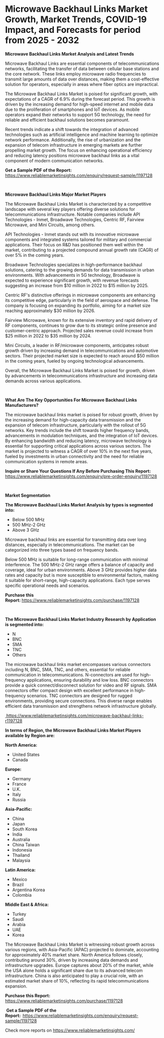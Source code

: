 <p><h1>Microwave Backhaul Links Market Growth, Market Trends, COVID-19 Impact, and Forecasts for period from 2025 - 2032</h1></p><p><strong>Microwave Backhaul Links Market Analysis and Latest Trends</strong></p>
<p><p>Microwave Backhaul Links are essential components of telecommunications networks, facilitating the transfer of data between cellular base stations and the core network. These links employ microwave radio frequencies to transmit large amounts of data over distances, making them a cost-effective solution for operators, especially in areas where fiber optics are impractical. </p><p>The Microwave Backhaul Links Market is poised for significant growth, with expectations of a CAGR of 6.9% during the forecast period. This growth is driven by the increasing demand for high-speed internet and mobile data due to the proliferation of smartphones and IoT devices. As mobile operators expand their networks to support 5G technology, the need for reliable and efficient backhaul solutions becomes paramount. </p><p>Recent trends indicate a shift towards the integration of advanced technologies such as artificial intelligence and machine learning to optimize network performance. Additionally, the rise of urbanization and the expansion of telecom infrastructure in emerging markets are further propelling market growth. The focus on enhancing operational efficiency and reducing latency positions microwave backhaul links as a vital component of modern communication networks.</p></p>
<p><strong>Get a Sample PDF of the Report:&nbsp;</strong> <a href="https://www.reliablemarketinsights.com/enquiry/request-sample/1197128?utm_campaign=2232&utm_medium=2&utm_source=Github&utm_content=ia&utm_term=08042025&utm_id=microwave-backhaul-links">https://www.reliablemarketinsights.com/enquiry/request-sample/1197128</a></p>
<p>&nbsp;</p>
<p><strong>Microwave Backhaul Links Major Market Players</strong></p>
<p><p>The Microwave Backhaul Links Market is characterized by a competitive landscape with several key players offering diverse solutions for telecommunications infrastructure. Notable companies include API Technologies - Inmet, Broadwave Technologies, Centric RF, Fairview Microwave, and Mini Circuits, among others.</p><p>API Technologies - Inmet stands out with its innovative microwave components and integrated systems tailored for military and commercial applications. Their focus on R&D has positioned them well within the market, contributing to a projected compound annual growth rate (CAGR) of over 5% in the coming years.</p><p>Broadwave Technologies specializes in high-performance backhaul solutions, catering to the growing demands for data transmission in urban environments. With advancements in 5G technology, Broadwave is expected to experience significant growth, with revenue forecasts suggesting an increase from $10 million in 2022 to $15 million by 2025.</p><p>Centric RF's distinctive offerings in microwave components are enhancing its competitive edge, particularly in the field of aerospace and defense. The company is focusing on expanding its portfolio, aiming for a market size reaching approximately $30 million by 2026.</p><p>Fairview Microwave, known for its extensive inventory and rapid delivery of RF components, continues to grow due to its strategic online presence and customer-centric approach. Projected sales revenue could increase from $25 million in 2022 to $35 million by 2024.</p><p>Mini Circuits, a leader in RF/microwave components, anticipates robust growth driven by increasing demand in telecommunications and automotive sectors. Their projected market size is expected to reach around $50 million in the coming years, fueled by ongoing technological advancements.</p><p>Overall, the Microwave Backhaul Links Market is poised for growth, driven by advancements in telecommunications infrastructure and increasing data demands across various applications.</p></p>
<p>&nbsp;</p>
<p><strong>What Are The Key Opportunities For Microwave Backhaul Links Manufacturers?</strong></p>
<p><p>The microwave backhaul links market is poised for robust growth, driven by the increasing demand for high-capacity data transmission and the expansion of telecom infrastructure, particularly with the rollout of 5G networks. Key trends include the shift towards higher frequency bands, advancements in modulation techniques, and the integration of IoT devices. By enhancing bandwidth and reducing latency, microwave technology is essential for supporting critical applications across various sectors. The market is projected to witness a CAGR of over 10% in the next five years, fueled by investments in urban connectivity and the need for reliable communication systems in remote areas.</p></p>
<p><strong>Inquire or Share Your Questions If Any Before Purchasing This Report:</strong> <a href="https://www.reliablemarketinsights.com/enquiry/pre-order-enquiry/1197128?utm_campaign=2232&utm_medium=2&utm_source=Github&utm_content=ia&utm_term=08042025&utm_id=microwave-backhaul-links">https://www.reliablemarketinsights.com/enquiry/pre-order-enquiry/1197128</a></p>
<p>&nbsp;</p>
<p><strong>Market Segmentation</strong></p>
<p><strong>The Microwave Backhaul Links Market Analysis by types is segmented into:</strong></p>
<p><ul><li>Below 500 MHz</li><li>500 MHz-2 GHz</li><li>Above 3 GHz</li></ul></p>
<p><p>Microwave backhaul links are essential for transmitting data over long distances, especially in telecommunications. The market can be categorized into three types based on frequency bands. </p><p>Below 500 MHz is suitable for long-range communication with minimal interference. The 500 MHz-2 GHz range offers a balance of capacity and coverage, ideal for urban environments. Above 3 GHz provides higher data rates and capacity but is more susceptible to environmental factors, making it suitable for short-range, high-capacity applications. Each type serves specific operational needs and scenarios.</p></p>
<p><strong>Purchase this Report:&nbsp;</strong><a href="https://www.reliablemarketinsights.com/purchase/1197128?utm_campaign=2232&utm_medium=2&utm_source=Github&utm_content=ia&utm_term=08042025&utm_id=microwave-backhaul-links">https://www.reliablemarketinsights.com/purchase/1197128</a></p>
<p>&nbsp;</p>
<p><strong>The Microwave Backhaul Links Market Industry Research by Application is segmented into:</strong></p>
<p><ul><li>N</li><li>BNC</li><li>SMA</li><li>TNC</li><li>Others</li></ul></p>
<p><p>The microwave backhaul links market encompasses various connectors including N, BNC, SMA, TNC, and others, essential for reliable communication in telecommunications. N-connectors are used for high-frequency applications, ensuring durability and low loss. BNC connectors provide a quick connect/disconnect solution for video and RF signals. SMA connectors offer compact design with excellent performance in high-frequency scenarios. TNC connectors are designed for rugged environments, providing secure connections. This diverse range enables efficient data transmission and strengthens network infrastructure globally.</p></p>
<p><a href="https://www.reliablemarketinsights.com/microwave-backhaul-links-r1197128?utm_campaign=2232&utm_medium=2&utm_source=Github&utm_content=ia&utm_term=08042025&utm_id=microwave-backhaul-links">&nbsp;https://www.reliablemarketinsights.com/microwave-backhaul-links-r1197128</a></p>
<p><strong>In terms of Region, the Microwave Backhaul Links Market Players available by Region are:</strong></p>
<p>
    <p> <strong> North America: </strong>
        <ul>
            <li>United States</li>
            <li>Canada</li>
        </ul>
        </p> 
    <p> <strong> Europe: </strong>
        <ul>
            <li>Germany</li>
            <li>France</li>
            <li>U.K.</li>
            <li>Italy</li>
            <li>Russia</li>
        </ul>
        </p> 
    <p> <strong> Asia-Pacific: </strong>
        <ul>
            <li>China</li>
            <li>Japan</li>
            <li>South Korea</li>
            <li>India</li>
            <li>Australia</li>
            <li>China Taiwan</li>
            <li>Indonesia</li>
            <li>Thailand</li>
            <li>Malaysia</li>
        </ul>
        </p> 
    <p> <strong> Latin America: </strong>
        <ul>
            <li>Mexico</li>
            <li>Brazil</li>
            <li>Argentina Korea</li>
            <li>Colombia</li>
        </ul>
        </p> 
    <p> <strong> Middle East & Africa: </strong>
        <ul>
            <li>Turkey</li>
            <li>Saudi</li>
            <li>Arabia</li>
            <li>UAE</li>
            <li>Korea</li>
        </ul>
    </p>
    </p>
<p><p>The Microwave Backhaul Links Market is witnessing robust growth across various regions, with Asia-Pacific (APAC) projected to dominate, accounting for approximately 40% market share. North America follows closely, contributing around 30%, driven by increasing data demands and infrastructure upgrades. Europe captures about 20% of the market, while the USA alone holds a significant share due to its advanced telecom infrastructure. China is also anticipated to play a crucial role, with an estimated market share of 10%, reflecting its rapid telecommunications expansion.</p></p>
<p><strong>Purchase this Report: </strong><a href="https://www.reliablemarketinsights.com/purchase/1197128?utm_campaign=2232&utm_medium=2&utm_source=Github&utm_content=ia&utm_term=08042025&utm_id=microwave-backhaul-links">https://www.reliablemarketinsights.com/purchase/1197128</a></p>
<p>&nbsp;<strong>Get a Sample PDF of the Report:&nbsp;&nbsp;</strong><a href="https://www.reliablemarketinsights.com/enquiry/request-sample/1197128?utm_campaign=2232&utm_medium=2&utm_source=Github&utm_content=ia&utm_term=08042025&utm_id=microwave-backhaul-links">https://www.reliablemarketinsights.com/enquiry/request-sample/1197128</a></p>
<p><strong></strong></p>
<p>Check more reports on <a href="https://www.reliablemarketinsights.com/?utm_campaign=2232&utm_medium=2&utm_source=Github&utm_content=ia&utm_term=08042025&utm_id=microwave-backhaul-links">https://www.reliablemarketinsights.com/</a></p>